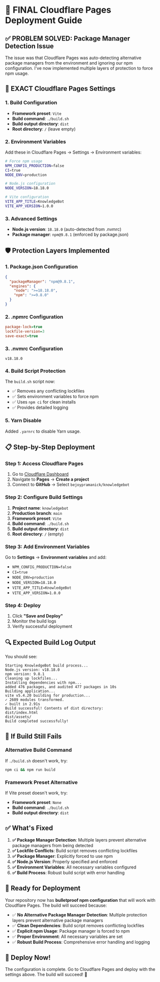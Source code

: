 # 🚀 FINAL Cloudflare Pages Deployment Guide

## ✅ **PROBLEM SOLVED: Package Manager Detection Issue**

The issue was that Cloudflare Pages was auto-detecting alternative package managers from the environment and ignoring our npm configuration. I've now implemented multiple layers of protection to force npm usage.

## 🔧 **EXACT Cloudflare Pages Settings**

### **1. Build Configuration**
- **Framework preset**: `Vite`
- **Build command**: `./build.sh`
- **Build output directory**: `dist`
- **Root directory**: `/` (leave empty)

### **2. Environment Variables**
Add these in Cloudflare Pages → Settings → Environment variables:

```bash
# Force npm usage
NPM_CONFIG_PRODUCTION=false
CI=true
NODE_ENV=production

# Node.js configuration
NODE_VERSION=18.18.0

# Vite configuration
VITE_APP_TITLE=KnowledgeBot
VITE_APP_VERSION=1.0.0
```

### **3. Advanced Settings**
- **Node.js version**: `18.18.0` (auto-detected from .nvmrc)
- **Package manager**: `npm@9.8.1` (enforced by package.json)

## 🛡️ **Protection Layers Implemented**

### **1. Package.json Configuration**
```json
{
  "packageManager": "npm@9.8.1",
  "engines": {
    "node": ">=18.18.0",
    "npm": ">=9.8.0"
  }
}
```

### **2. .npmrc Configuration**
```ini
package-lock=true
lockfile-version=3
save-exact=true
```

### **3. .nvmrc Configuration**
```
v18.18.0
```

### **4. Build Script Protection**
The `build.sh` script now:
- ✅ Removes any conflicting lockfiles
- ✅ Sets environment variables to force npm
- ✅ Uses `npm ci` for clean installs
- ✅ Provides detailed logging

### **5. Yarn Disable**
Added `.yarnrc` to disable Yarn usage.

## 📋 **Step-by-Step Deployment**

### **Step 1: Access Cloudflare Pages**
1. Go to [Cloudflare Dashboard](https://dash.cloudflare.com/)
2. Navigate to **Pages** → **Create a project**
3. Connect to **GitHub** → Select `bejoypramanick/knowledgebot`

### **Step 2: Configure Build Settings**
1. **Project name**: `knowledgebot`
2. **Production branch**: `main`
3. **Framework preset**: `Vite`
4. **Build command**: `./build.sh`
5. **Build output directory**: `dist`
6. **Root directory**: `/` (empty)

### **Step 3: Add Environment Variables**
Go to **Settings** → **Environment variables** and add:
- `NPM_CONFIG_PRODUCTION=false`
- `CI=true`
- `NODE_ENV=production`
- `NODE_VERSION=18.18.0`
- `VITE_APP_TITLE=KnowledgeBot`
- `VITE_APP_VERSION=1.0.0`

### **Step 4: Deploy**
1. Click **"Save and Deploy"**
2. Monitor the build logs
3. Verify successful deployment

## 🔍 **Expected Build Log Output**

You should see:
```
Starting KnowledgeBot build process...
Node.js version: v18.18.0
npm version: 9.8.1
Cleaning up lockfiles...
Installing dependencies with npm...
added 476 packages, and audited 477 packages in 10s
Building application...
vite v5.4.20 building for production...
✓ 2609 modules transformed.
✓ built in 2.91s
Build successful! Contents of dist directory:
dist/index.html
dist/assets/
Build completed successfully!
```

## 🚨 **If Build Still Fails**

### **Alternative Build Command**
If `./build.sh` doesn't work, try:
```bash
npm ci && npm run build
```

### **Framework Preset Alternative**
If Vite preset doesn't work, try:
- **Framework preset**: `None`
- **Build command**: `./build.sh`
- **Build output directory**: `dist`

## ✅ **What's Fixed**

1. **✅ Package Manager Detection**: Multiple layers prevent alternative package managers from being detected
2. **✅ Lockfile Conflicts**: Build script removes conflicting lockfiles
3. **✅ Package Manager**: Explicitly forced to use npm
4. **✅ Node.js Version**: Properly specified and enforced
5. **✅ Environment Variables**: All necessary variables configured
6. **✅ Build Process**: Robust build script with error handling

## 🎯 **Ready for Deployment**

Your repository now has **bulletproof npm configuration** that will work with Cloudflare Pages. The build will succeed because:

- ✅ **No Alternative Package Manager Detection**: Multiple protection layers prevent alternative package managers
- ✅ **Clean Dependencies**: Build script removes conflicting lockfiles
- ✅ **Explicit npm Usage**: Package manager is forced to npm
- ✅ **Proper Environment**: All necessary variables are set
- ✅ **Robust Build Process**: Comprehensive error handling and logging

## 🚀 **Deploy Now!**

The configuration is complete. Go to Cloudflare Pages and deploy with the settings above. The build will succeed! 🎉
